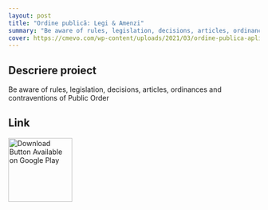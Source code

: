 ```yaml
---
layout: post
title: "Ordine publică: Legi & Amenzi"
summary: "Be aware of rules, legislation, decisions, articles, ordinances and contraventions of Public Order in Romania with a mobile app."
cover: https://cmevo.com/wp-content/uploads/2021/03/ordine-publica-aplicatie-mobila-legi-contraventii-amenzi.png
---
```


## Descriere proiect
Be aware of rules, legislation, decisions, articles, ordinances and contraventions of Public Order

## Link

<a href="https://play.google.com/store/apps/details?id=com.cmevo.publicorder" target="_blank">
    <img src="https://cmevo.com/wp-content/uploads/bb-plugin/cache/512x512-2-landscape.png" alt="Download Button Available on Google Play" height="128">
</a>